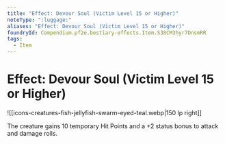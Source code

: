 ```yaml
---
title: "Effect: Devour Soul (Victim Level 15 or Higher)"
noteType: ":luggage:"
aliases: "Effect: Devour Soul (Victim Level 15 or Higher)"
foundryId: Compendium.pf2e.bestiary-effects.Item.S38CM3hyr7DnsmRR
tags:
  - Item
---
```


# Effect: Devour Soul (Victim Level 15 or Higher)
![[icons-creatures-fish-jellyfish-swarm-eyed-teal.webp|150 lp right]]

The creature gains 10 temporary Hit Points and a +2 status bonus to attack and damage rolls.
